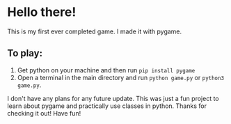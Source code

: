 # Hello there!
This is my first ever completed game. I made it with pygame.

## To play:
1. Get python on your machine and then run `pip install pygame`
2. Open a terminal in the main directory and run `python game.py` or `python3 game.py`.

I don't have any plans for any future update. This was just a fun project to learn about pygame and practically use classes in python.
Thanks for checking it out! Have fun!
